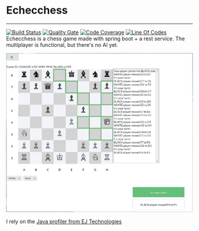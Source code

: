 # Echecchess
- - -
[![Build Status](https://travis-ci.org/EcheChess/echechess.svg?branch=master)](https://travis-ci.org/EcheChess/echechess)
[![Quality Gate](https://sonarcloud.io/api/badges/gate?key=ca.watier:echechess)](https://sonarcloud.io/dashboard?id=ca.watier:echechess)
[![Code Coverage](https://sonarcloud.io/api/badges/measure?key=ca.watier:echechess&metric=coverage)](https://sonarcloud.io/dashboard?id=ca.watier:echechess)
[![Line Of Codes](https://sonarcloud.io/api/badges/measure?key=ca.watier:echechess&metric=ncloc)](https://sonarcloud.io/dashboard?id=ca.watier:echechess)
<br>
Echecchess is a chess game made with spring boot + a rest service. The multiplayer is functional, but there's no AI yet.

![game preview](readme-img/preview.png)

I rely on the
<a href='http://www.ej-technologies.com/products/jprofiler/overview.html'>Java profiler from EJ Technologies</a>
